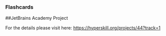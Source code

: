 ### Flashcards


##JetBrains Academy Project

For the details please visit here: https://hyperskill.org/projects/44?track=1
